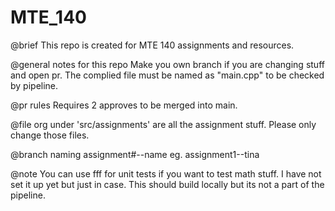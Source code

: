 # MTE_140

@brief 
This repo is created for MTE 140 assignments and resources.

@general notes for this repo
Make you own branch if you are changing stuff and open pr. 
The complied file must be named as "main.cpp" to be checked by pipeline.

@pr rules
Requires 2 approves to be merged into main.

@file org
under 'src/assignments' are all the assignment stuff. Please only change those files.

@branch naming
assignment#--name 
eg. assignment1--tina 

@note 
You can use fff for unit tests if you want to test math stuff. I have not set it up yet but just in case. This should build locally but its not a part of the pipeline. 
